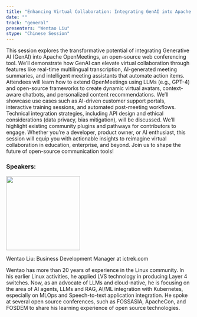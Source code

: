 ```yaml
---
title: "Enhancing Virtual Collaboration: Integrating GenAI into Apache OpenMeetings"
date: ""
track: "general"
presenters: "Wentao Liu"
stype: "Chinese Session"
---
```


This session explores the transformative potential of integrating Generative AI (GenAI) into Apache OpenMeetings, an open-source web conferencing tool. We’ll demonstrate how GenAI can elevate virtual collaboration through features like real-time multilingual transcription, AI-generated meeting summaries, and intelligent meeting assistants that automate action items. Attendees will learn how to extend OpenMeetings using LLMs (e.g., GPT-4) and open-source frameworks to create dynamic virtual avatars, context-aware chatbots, and personalized content recommendations. We’ll showcase use cases such as AI-driven customer support portals, interactive training sessions, and automated post-meeting workflows. Technical integration strategies, including API design and ethical considerations (data privacy, bias mitigation), will be discussed. We’ll highlight existing community plugins and pathways for contributors to engage. Whether you’re a developer, product owner, or AI enthusiast, this session will equip you with actionable insights to reimagine virtual collaboration in education, enterprise, and beyond. Join us to shape the future of open-source communication tools!

### Speakers:


<img src="https://sessionize.com/image/ead4-400o400o1-MxgoGiatXrXoHtbuJ6EW4d.jpg" width="200" /><br/>

Wentao Liu: Business Development Manager at ictrek.com 

Wentao has more than 20 years of experience in the Linux community. In his earlier Linux activities, he applied LVS technology in producing Layer 4 switches. Now, as an advocate of LLMs and cloud-native, he is focusing on the area of AI agents, LLMs and RAG, AI/ML integration with Kubernetes, especially on MLOps and Speech-to-text application integration. He spoke at several open source conferences, such as FOSSASIA, ApacheCon, and FOSDEM to share his learning experience of open source technologies. 

